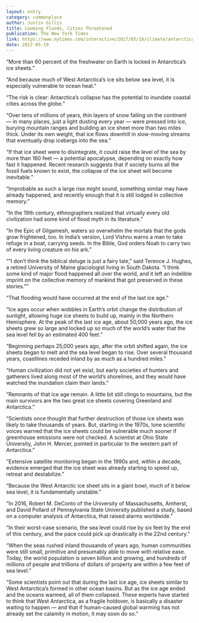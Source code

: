 ```yaml
---
layout: entry
category: commonplace
author: Justin Gillis
title: Looming Floods, Cities Threatened
publication: The New York Times
link: https://www.nytimes.com/interactive/2017/05/18/climate/antarctica-ice-melt-climate-change-flood.html
date: 2017-05-19
---
```


“More than 60 percent of the freshwater on Earth is locked in Antarctica’s ice sheets.”

“And because much of West Antarctica’s ice sits below sea level, it is especially vulnerable to ocean heat.”

“The risk is clear: Antarctica’s collapse has the potential to inundate coastal cities across the globe.”

“Over tens of millions of years, thin layers of snow falling on the continent — in many places, just a light dusting every year — were pressed into ice, burying mountain ranges and building an ice sheet more than two miles thick. Under its own weight, that ice flows downhill in slow-moving streams that eventually drop icebergs into the sea.”

“If that ice sheet were to disintegrate, it could raise the level of the sea by more than 160 feet — a potential apocalypse, depending on exactly how fast it happened. Recent research suggests that if society burns all the fossil fuels known to exist, the collapse of the ice sheet will become inevitable.”

“Improbable as such a large rise might sound, something similar may have already happened, and recently enough that it is still lodged in collective memory.”

“In the 19th century, ethnographers realized that virtually every old civilization had some kind of flood myth in its literature.”

“In the Epic of Gilgamesh, waters so overwhelm the mortals that the gods grow frightened, too. In India’s version, Lord Vishnu warns a man to take refuge in a boat, carrying seeds. In the Bible, God orders Noah to carry two of every living creature on his ark.”

““I don’t think the biblical deluge is just a fairy tale,” said Terence J. Hughes, a retired University of Maine glaciologist living in South Dakota. “I think some kind of major flood happened all over the world, and it left an indelible imprint on the collective memory of mankind that got preserved in these stories.””

“That flooding would have occurred at the end of the last ice age.”

“Ice ages occur when wobbles in Earth’s orbit change the distribution of sunlight, allowing huge ice sheets to build up, mainly in the Northern Hemisphere. At the peak of the last ice age, about 50,000 years ago, the ice sheets grew so large and locked up so much of the world’s water that the sea level fell by an estimated 400 feet.”

“Beginning perhaps 25,000 years ago, after the orbit shifted again, the ice sheets began to melt and the sea level began to rise. Over several thousand years, coastlines receded inland by as much as a hundred miles.”

“Human civilization did not yet exist, but early societies of hunters and gatherers lived along most of the world’s shorelines, and they would have watched the inundation claim their lands.”

“Remnants of that ice age remain. A little bit still clings to mountains, but the main survivors are the two great ice sheets covering Greenland and Antarctica.”

“Scientists once thought that further destruction of those ice sheets was likely to take thousands of years. But, starting in the 1970s, lone scientific voices warned that the ice sheets could be vulnerable much sooner if greenhouse emissions were not checked. A scientist at Ohio State University, John H. Mercer, pointed in particular to the western part of Antarctica.”

“Extensive satellite monitoring began in the 1990s and, within a decade, evidence emerged that the ice sheet was already starting to speed up, retreat and destabilize.”

“Because the West Antarctic ice sheet sits in a giant bowl, much of it below sea level, it is fundamentally unstable.”

“In 2016, Robert M. DeConto of the University of Massachusetts, Amherst, and David Pollard of Pennsylvania State University published a study, based on a computer analysis of Antarctica, that raised alarms worldwide.”

“In their worst-case scenario, the sea level could rise by six feet by the end of this century, and the pace could pick up drastically in the 22nd century.”

“When the seas rushed inland thousands of years ago, human communities were still small, primitive and presumably able to move with relative ease. Today, the world population is seven billion and growing, and hundreds of millions of people and trillions of dollars of property are within a few feet of sea level.”

“Some scientists point out that during the last ice age, ice sheets similar to West Antarctica’s formed in other ocean basins. But as the ice age ended and the oceans warmed, all of them collapsed. These experts have started to think that West Antarctica, as a fragile holdover, is basically a disaster waiting to happen — and that if human-caused global warming has not already set the calamity in motion, it may soon do so.”

